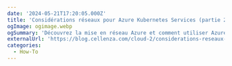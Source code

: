```yaml
---
date: '2024-05-21T17:20:05.000Z'
title: 'Considérations réseaux pour Azure Kubernetes Services (partie 2)'
ogImage: ogimage.webp
ogSummary: 'Découvrez la mise en réseau Azure et comment utiliser Azure CNI optimisé par Cilium'
externalUrl: 'https://blog.cellenza.com/cloud-2/considerations-reseaux-pour-azure-kubernetes-services-partie-2/'
categories:
  - How-To
---
```


